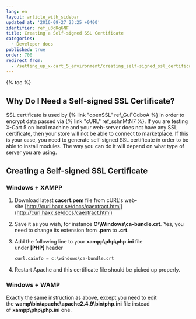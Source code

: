 ```yaml
---
lang: en
layout: article_with_sidebar
updated_at: '2016-09-27 23:25 +0400'
identifier: ref_u3gKq6NF
title: Creating a Self-signed SSL Certificate
categories:
  - Developer docs
published: true
order: 700
redirect_from:
  - /setting_up_x-cart_5_environment/creating_self-signed_ssl_certificate.html
---
```

{% toc %}

## Why Do I Need a Self-signed SSL Certificate?

SSL certificate is used by {% link "openSSL" ref_GuFOdboA %} in order to encrypt data passed via {% link "cURL" ref_sshnMtN7 %}. If you are testing X-Cart 5 on local machine and your web-server does not have any SSL certificate, then your store will not be able to connect to marketplace. If this is your case, you need to generate self-signed SSL certificate in order to be able to install modules. The way you can do it will depend on what type of server you are using.

## Creating a Self-signed SSL Certificate

### Windows + XAMPP

1.  Download latest **cacert.pem** file from cURL's web-site [http://curl.haxx.se/docs/caextract.html](http://curl.haxx.se/docs/caextract.html)
2.  Save it as you wish, for instance **C:\Windows\ca-bundle.crt**. Yes, you need to change its extension from **.pem** to **.crt**.
3.  Add the following line to your **xampp\php\php.ini** file under **[PHP]** header

    ```php
    curl.cainfo = c:\windows\ca-bundle.crt
    ```

4.  Restart Apache and this certificate file should be picked up properly.

### Windows + WAMP

Exactly the same instruction as above, except you need to edit the **wamp\bin\apache\apache2.4.9\bin\php.ini** file instead of **xampp\php\php.ini** one.
